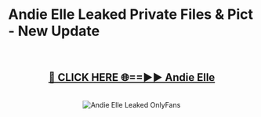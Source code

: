 # Andie Elle Leaked Private Files & Pict - New Update
<br>
<div align="center">
<h2><a href="https://mediafilles.blogspot.com/?title=Andie_Elle" rel="nofollow">🔴 CLICK HERE 🌐==►► Andie Elle</a></h2>
<br>
<a href="https://mediafilles.blogspot.com/?title=Andie_Elle" rel="nofollow" data-target="animated-image.originalLink"><img src="https://i.ibb.co.com/WyWwxjT/player-gif2.gif" alt="Andie Elle Leaked OnlyFans" style="max-width: 100%; display: inline-block;" data-target="animated-image.originalImage"></a>
</div>
<br>